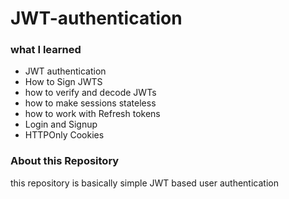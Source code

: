 # JWT-authentication

### what I learned

- JWT authentication
- How to Sign JWTS
- how to verify and decode JWTs
- how to make sessions stateless
- how to work with Refresh tokens
- Login and Signup
- HTTPOnly Cookies 

### About this Repository  

this repository is basically simple JWT based user authentication 

